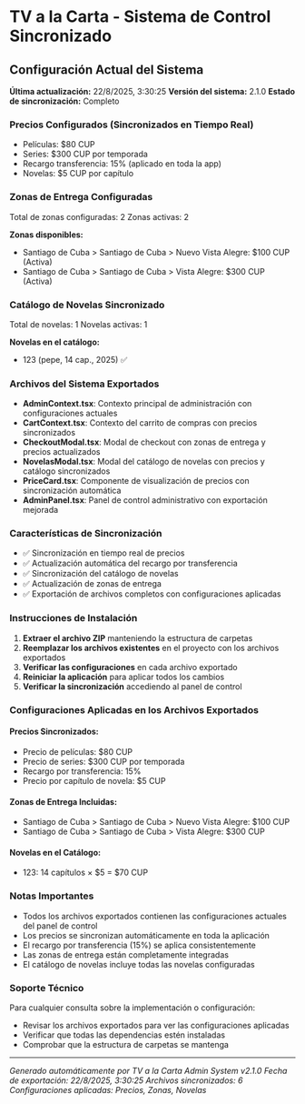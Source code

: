# TV a la Carta - Sistema de Control Sincronizado

## Configuración Actual del Sistema

**Última actualización:** 22/8/2025, 3:30:25
**Versión del sistema:** 2.1.0
**Estado de sincronización:** Completo

### Precios Configurados (Sincronizados en Tiempo Real)
- Películas: $80 CUP
- Series: $300 CUP por temporada
- Recargo transferencia: 15% (aplicado en toda la app)
- Novelas: $5 CUP por capítulo

### Zonas de Entrega Configuradas
Total de zonas configuradas: 2
Zonas activas: 2

**Zonas disponibles:**
- Santiago de Cuba > Santiago de Cuba > Nuevo Vista Alegre: $100 CUP (Activa)
- Santiago de Cuba > Santiago de Cuba > Vista Alegre: $300 CUP (Activa)

### Catálogo de Novelas Sincronizado
Total de novelas: 1
Novelas activas: 1

**Novelas en el catálogo:**
- 123 (pepe, 14 cap., 2025) ✅

### Archivos del Sistema Exportados
- **AdminContext.tsx**: Contexto principal de administración con configuraciones actuales
- **CartContext.tsx**: Contexto del carrito de compras con precios sincronizados
- **CheckoutModal.tsx**: Modal de checkout con zonas de entrega y precios actualizados
- **NovelasModal.tsx**: Modal del catálogo de novelas con precios y catálogo sincronizados
- **PriceCard.tsx**: Componente de visualización de precios con sincronización automática
- **AdminPanel.tsx**: Panel de control administrativo con exportación mejorada

### Características de Sincronización
- ✅ Sincronización en tiempo real de precios
- ✅ Actualización automática del recargo por transferencia
- ✅ Sincronización del catálogo de novelas
- ✅ Actualización de zonas de entrega
- ✅ Exportación de archivos completos con configuraciones aplicadas

### Instrucciones de Instalación

1. **Extraer el archivo ZIP** manteniendo la estructura de carpetas
2. **Reemplazar los archivos existentes** en el proyecto con los archivos exportados
3. **Verificar las configuraciones** en cada archivo exportado
4. **Reiniciar la aplicación** para aplicar todos los cambios
5. **Verificar la sincronización** accediendo al panel de control

### Configuraciones Aplicadas en los Archivos Exportados

#### Precios Sincronizados:
- Precio de películas: $80 CUP
- Precio de series: $300 CUP por temporada
- Recargo por transferencia: 15%
- Precio por capítulo de novela: $5 CUP

#### Zonas de Entrega Incluidas:
- Santiago de Cuba > Santiago de Cuba > Nuevo Vista Alegre: $100 CUP
- Santiago de Cuba > Santiago de Cuba > Vista Alegre: $300 CUP

#### Novelas en el Catálogo:
- 123: 14 capítulos × $5 = $70 CUP

### Notas Importantes

- Todos los archivos exportados contienen las configuraciones actuales del panel de control
- Los precios se sincronizan automáticamente en toda la aplicación
- El recargo por transferencia (15%) se aplica consistentemente
- Las zonas de entrega están completamente integradas
- El catálogo de novelas incluye todas las novelas configuradas

### Soporte Técnico

Para cualquier consulta sobre la implementación o configuración:
- Revisar los archivos exportados para ver las configuraciones aplicadas
- Verificar que todas las dependencias estén instaladas
- Comprobar que la estructura de carpetas se mantenga

---
*Generado automáticamente por TV a la Carta Admin System v2.1.0*
*Fecha de exportación: 22/8/2025, 3:30:25*
*Archivos sincronizados: 6*
*Configuraciones aplicadas: Precios, Zonas, Novelas*
